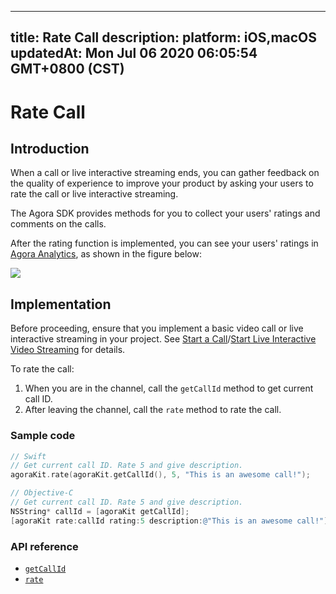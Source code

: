 
---
title: Rate Call
description: 
platform: iOS,macOS
updatedAt: Mon Jul 06 2020 06:05:54 GMT+0800 (CST)
---
# Rate Call
## Introduction

When a call or live interactive streaming ends, you can gather feedback on the quality of experience to improve your product by asking your users to rate the call or live interactive streaming.

The Agora SDK provides methods for you to collect your users' ratings and comments on the calls.

After the rating function is implemented, you can see your users' ratings in [Agora Analytics](../../en/Audio%20Broadcast/aa_guide.md), as shown in the figure below:

![](https://web-cdn.agora.io/docs-files/1545801217929)

## Implementation 

Before proceeding, ensure that you implement a basic video call or live interactive streaming in your project. See [Start a Call](../../en/Audio%20Broadcast/start_call_ios.md)/[Start Live Interactive Video Streaming](../../en/Audio%20Broadcast/start_live_ios.md) for details.

To rate the call:

1. When you are in the channel, call the `getCallId` method to get current call ID. 
2. After leaving the channel, call the `rate` method to rate the call.

### Sample code

```swift
// Swift
// Get current call ID. Rate 5 and give description.
agoraKit.rate(agoraKit.getCallId(), 5, "This is an awesome call!");
```

```objective-c
// Objective-C
// Get current call ID. Rate 5 and give description.
NSString* callId = [agoraKit getCallId];
[agoraKit rate:callId rating:5 description:@"This is an awesome call!"]; 
```

### API reference

- [`getCallId`](https://docs.agora.io/en/Audio%20Broadcast/API%20Reference/oc/Classes/AgoraRtcEngineKit.html#//api/name/getCallId)
- [`rate`](https://docs.agora.io/en/Audio%20Broadcast/API%20Reference/oc/Classes/AgoraRtcEngineKit.html#//api/name/rate:rating:description:)
